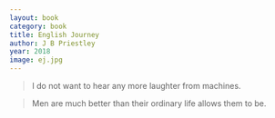 ```yaml
---
layout: book
category: book
title: English Journey
author: J B Priestley
year: 2018
image: ej.jpg
---
```

> I do not want to hear any more laughter from machines.

> Men are much better than their ordinary life allows them to be.

